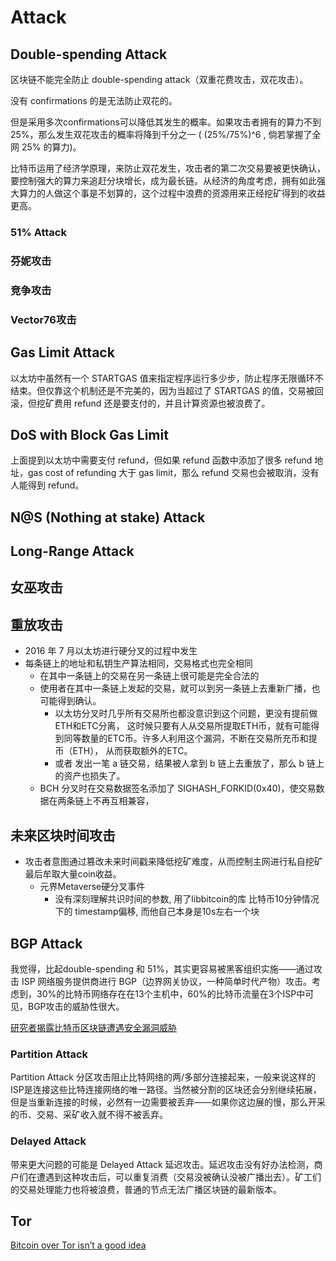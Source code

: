 # Attack

## Double-spending Attack
区块链不能完全防止 double-spending attack（双重花费攻击，双花攻击）。

没有 confirmations 的是无法防止双花的。

但是采用多次confirmations可以降低其发生的概率。如果攻击者拥有的算力不到25%，那么发生双花攻击的概率将降到千分之一 ( (25%/75%)^6 , 倘若掌握了全网 25% 的算力)。

比特币运用了经济学原理，来防止双花发生，攻击者的第二次交易要被更快确认，要控制强大的算力来追赶分块增长，成为最长链。从经济的角度考虑，拥有如此强大算力的人做这个事是不划算的，这个过程中浪费的资源用来正经挖矿得到的收益更高。

### 51% Attack

### 芬妮攻击
### 竞争攻击
### Vector76攻击

## Gas Limit Attack
以太坊中虽然有一个 STARTGAS 值来指定程序运行多少步，防止程序无限循环不结束。但仅靠这个机制还是不完美的，因为当超过了 STARTGAS 的值，交易被回滚，但挖矿费用 refund 还是要支付的，并且计算资源也被浪费了。

## DoS with Block Gas Limit
上面提到以太坊中需要支付 refund，但如果 refund 函数中添加了很多 refund 地址，gas cost of refunding 大于 gas limit，那么 refund 交易也会被取消，没有人能得到 refund。


## N@S (Nothing at stake) Attack

## Long-Range Attack

## 女巫攻击

## 重放攻击
+ 2016 年 7 月以太坊进行硬分叉的过程中发生
+ 每条链上的地址和私钥生产算法相同，交易格式也完全相同
    * 在其中一条链上的交易在另一条链上很可能是完全合法的
    * 使用者在其中一条链上发起的交易，就可以到另一条链上去重新广播，也可能得到确认。
        - 以太坊分叉时几乎所有交易所也都没意识到这个问题，更没有提前做ETH和ETC分离， 这时候只要有人从交易所提取ETH币，就有可能得到同等数量的ETC币。许多人利用这个漏洞，不断在交易所充币和提币（ETH）， 从而获取额外的ETC。
        - 或者 发出一笔 a 链交易，结果被人拿到 b 链上去重放了，那么 b 链上的资产也损失了。
    * BCH 分叉时在交易数据签名添加了 SIGHASH_FORKID(0x40)，使交易数据在两条链上不再互相兼容，

## 未来区块时间攻击
* 攻击者意图通过篡改未来时间戳来降低挖矿难度，从而控制主网进行私自挖矿最后牟取大量coin收益。
    - 元界Metaverse硬分叉事件
        + 没有深刻理解共识时间的参数, 用了libbitcoin的库 比特币10分钟情况下的 timestamp偏移, 而他自己本身是10s左右一个块

## BGP Attack
我觉得，比起double-spending 和 51%，其实更容易被黑客组织实施——通过攻击 ISP 网络服务提供商进行 BGP（边界网关协议，一种简单时代产物）攻击。考虑到，30%的比特币网络存在在13个主机中，60%的比特币流量在3个ISP中可见，BGP攻击的威胁性很大。 

[研究者揭露比特币区块链遭遇安全漏洞威胁](https://bitcointalk.org/index.php?topic=1873692.0)

### Partition Attack
Partition Attack 分区攻击阻止比特网络的两/多部分连接起来，一般来说这样的ISP是连接这些比特连接网络的唯一路径。当然被分割的区块还会分别继续拓展，但是当重新连接的时候，必然有一边需要被丢弃——如果你这边展的慢，那么开采的币、交易、采矿收入就不得不被丢弃。
### Delayed Attack
带来更大问题的可能是 Delayed Attack 延迟攻击。延迟攻击没有好办法检测，商户们在遭遇到这种攻击后，可以重复消费（交易没被确认没被广播出去）。矿工们的交易处理能力也将被浪费，普通的节点无法广播区块链的最新版本。

## Tor

[Bitcoin over Tor isn’t a good idea](https://arxiv.org/pdf/1410.6079.pdf)